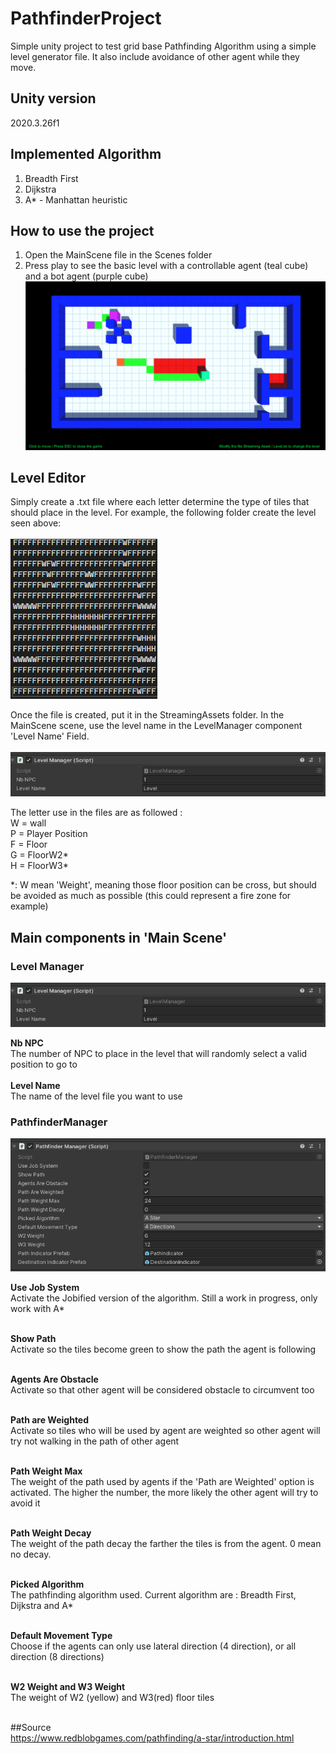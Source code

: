 # PathfinderProject 
Simple unity project to test grid base Pathfinding Algorithm using a simple level generator file. It also include avoidance of other agent while they move.</br>

## Unity version
2020.3.26f1
 
## Implemented Algorithm
1. Breadth First
2. Dijkstra
3. A* - Manhattan heuristic

## How to use the project
1. Open the MainScene file in the Scenes folder
2. Press play to see the basic level with a controllable agent (teal cube) and a bot agent (purple cube)
![Screenshot of how the project look when activated](/Screenshot/MainLevel.png)

## Level Editor
Simply create a .txt file where each letter determine the type of tiles that should place in the level. For example, the following folder create the level seen above: </BR></BR>
![Screenshot of a level seen in visual studio](/Screenshot/levelExample.png)

Once the file is created, put it in the StreamingAssets folder. In the MainScene scene, use the level name in the LevelManager component 'Level Name' Field. </BR></BR>
![Screenshot of how the level manager component](/Screenshot/LevelManager.png)

<p>
The letter use in the files are as followed :</BR>
W = wall</BR>
P = Player Position</BR>
F = Floor</BR>
G = FloorW2*</BR>
H = FloorW3*</BR>
</p>
*: W mean 'Weight', meaning those floor position can be cross, but should be avoided as much as possible (this could represent a fire zone for example)

## Main components in 'Main Scene'
### Level Manager
![Screenshot of how the level manager component](/Screenshot/LevelManager.png)</BR>

<b>Nb NPC</b></BR>
The number of NPC to place in the level that will randomly select a valid position to go to </BR></BR>
<b>Level Name</b></BR>
The name of the level file you want to use

### PathfinderManager
![Screenshot of how the level manager component](/Screenshot/PathfinderManager.png)</BR>

<b>Use Job System</b></BR>
Activate the Jobified version of the algorithm. Still a work in progress, only work with A*</BR></BR>

<b>Show Path</b></BR>
Activate so the tiles become green to show the path the agent is following</BR></BR>

<b>Agents Are Obstacle</b></BR>
Activate so that other agent will be considered obstacle to circumvent too</BR></BR>

<b>Path are Weighted</b></BR>
Activate so tiles who will be used by agent are weighted so other agent will try not walking in the path of other agent</BR></BR>

<b>Path Weight Max</b></BR>
The weight of the path used by agents if the 'Path are Weighted' option is activated. The higher the number, the more likely the other agent will try to avoid it</BR></BR>

<b>Path Weight Decay</b></BR>
The weight of the path decay the farther the tiles is from the agent. 0 mean no decay.</BR></BR>

<b>Picked Algorithm</b></BR>
The pathfinding algorithm used. Current algorithm are : Breadth First, Dijkstra and A*</BR></BR>

<b>Default Movement Type</b></BR>
Choose if the agents can only use lateral direction (4 direction), or all direction (8 directions)</BR></BR>

<b>W2 Weight and W3 Weight</b></BR>
The weight of W2 (yellow) and W3(red) floor tiles</BR></BR>

##Source</BR>
<a href="https://www.redblobgames.com/pathfinding/a-star/introduction.html">https://www.redblobgames.com/pathfinding/a-star/introduction.html</a>

